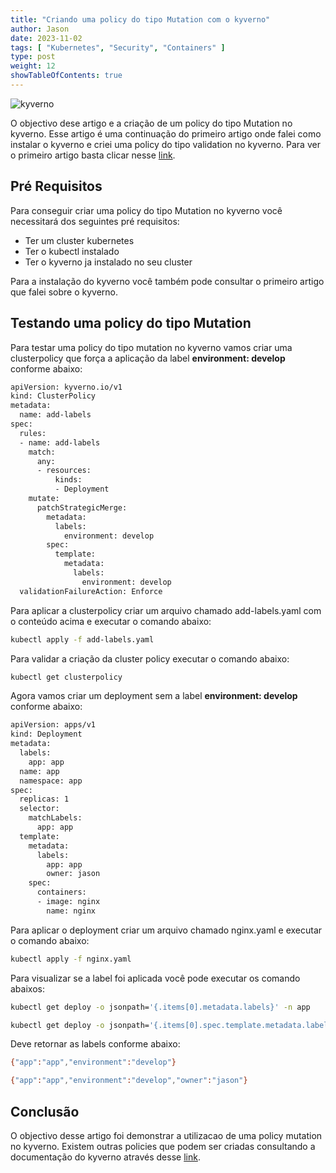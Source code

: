 ```yaml
---
title: "Criando uma policy do tipo Mutation com o kyverno"
author: Jason
date: 2023-11-02
tags: [ "Kubernetes", "Security", "Containers" ]
type: post
weight: 12
showTableOfContents: true
---
```


![kyverno](https://jjasonhenrique.github.io/blog/images/kyverno.jpg)

O objectivo dese artigo e a criação de um policy do tipo Mutation no
kyverno. Esse artigo é uma continuação do primeiro artigo onde falei
como instalar o kyverno e criei uma policy do tipo validation no
kyverno. Para ver o primeiro artigo basta clicar nesse
[link](https://jjasonhenrique.github.io/blog/posts/2023/2023-10-29-conhecendo-um-pouco-sobre-o-kyverno/).

## Pré Requisitos 

Para conseguir criar uma policy do tipo Mutation no kyverno você
necessitará dos seguintes pré requisitos:

-   Ter um cluster kubernetes
-   Ter o kubectl instalado
-   Ter o kyverno ja instalado no seu cluster

Para a instalação do kyverno você também pode consultar o primeiro
artigo que falei sobre o kyverno.

## Testando uma policy do tipo Mutation 

Para testar uma policy do tipo mutation no kyverno vamos criar uma
clusterpolicy que força a aplicação da label **environment: develop**
conforme abaixo:

``` bash
apiVersion: kyverno.io/v1
kind: ClusterPolicy
metadata:
  name: add-labels
spec:
  rules:
  - name: add-labels
    match:
      any:
      - resources:
          kinds:
          - Deployment
    mutate:
      patchStrategicMerge:
        metadata:
          labels:
            environment: develop
        spec:
          template:
            metadata:
              labels:
                environment: develop
  validationFailureAction: Enforce
```

Para aplicar a clusterpolicy criar um arquivo chamado add-labels.yaml
com o conteúdo acima e executar o comando abaixo:

``` bash
kubectl apply -f add-labels.yaml
```

Para validar a criação da cluster policy executar o comando abaixo:

``` bash
kubectl get clusterpolicy
```

Agora vamos criar um deployment sem a label **environment: develop**
conforme abaixo:

``` bash
apiVersion: apps/v1
kind: Deployment
metadata:
  labels:
    app: app
  name: app
  namespace: app
spec:
  replicas: 1
  selector:
    matchLabels:
      app: app
  template:
    metadata:
      labels:
        app: app
        owner: jason
    spec:
      containers:
      - image: nginx
        name: nginx
```

Para aplicar o deployment criar um arquivo chamado nginx.yaml e executar
o comando abaixo:

``` bash
kubectl apply -f nginx.yaml
```

Para visualizar se a label foi aplicada você pode executar os comando
abaixos:

``` bash
kubectl get deploy -o jsonpath='{.items[0].metadata.labels}' -n app

kubectl get deploy -o jsonpath='{.items[0].spec.template.metadata.labels}' -n app
```

Deve retornar as labels conforme abaixo:

``` bash
{"app":"app","environment":"develop"}

{"app":"app","environment":"develop","owner":"jason"}
```

## Conclusão 

O objectivo desse artigo foi demonstrar a utilizacao de uma policy
mutation no kyverno. Existem outras policies que podem ser criadas
consultando a documentação do kyverno através desse
[link](https://kyverno.io/policies/).
